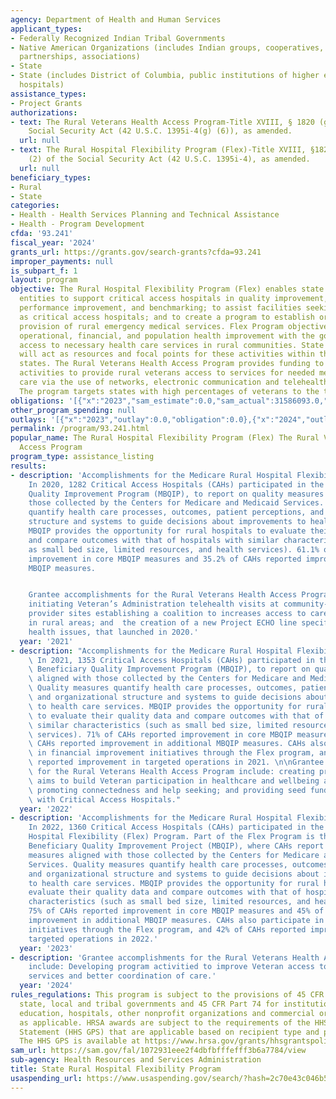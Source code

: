 ```yaml
---
agency: Department of Health and Human Services
applicant_types:
- Federally Recognized Indian Tribal Governments
- Native American Organizations (includes Indian groups, cooperatives, corporations,
  partnerships, associations)
- State
- State (includes District of Columbia, public institutions of higher education and
  hospitals)
assistance_types:
- Project Grants
authorizations:
- text: The Rural Veterans Health Access Program-Title XVIII, § 1820 (g) (6) of the
    Social Security Act (42 U.S.C. 1395i-4(g) (6)), as amended.
  url: null
- text: The Rural Hospital Flexibility Program (Flex)-Title XVIII, §1820(g) (1) and
    (2) of the Social Security Act (42 U.S.C. 1395i-4), as amended.
  url: null
beneficiary_types:
- Rural
- State
categories:
- Health - Health Services Planning and Technical Assistance
- Health - Program Development
cfda: '93.241'
fiscal_year: '2024'
grants_url: https://grants.gov/search-grants?cfda=93.241
improper_payments: null
is_subpart_f: 1
layout: program
objective: The Rural Hospital Flexibility Program (Flex) enables state designated
  entities to support critical access hospitals in quality improvement, quality reporting,
  performance improvement, and benchmarking; to assist facilities seeking designation
  as critical access hospitals; and to create a program to establish or expand the
  provision of rural emergency medical services. Flex Program objectives include quality,
  operational, financial, and population health improvement with the goal of supporting
  access to necessary health care services in rural communities. State Flex programs
  will act as resources and focal points for these activities within their respective
  states. The Rural Veterans Health Access Program provides funding to states to coordinate
  activities to provide rural veterans access to services for needed mental health
  care via the use of networks, electronic communication and telehealth networks.
  The program targets states with high percentages of veterans to the total population.
obligations: '[{"x":"2023","sam_estimate":0.0,"sam_actual":31586093.0,"usa_spending_actual":5000000.0},{"x":"2024","sam_estimate":0.0,"sam_actual":31587712.0,"usa_spending_actual":41478924.16},{"x":"2025","sam_estimate":0.0,"sam_actual":31294009.0,"usa_spending_actual":-7857.85}]'
other_program_spending: null
outlays: '[{"x":"2023","outlay":0.0,"obligation":0.0},{"x":"2024","outlay":8462906.87,"obligation":2985251.89},{"x":"2025","outlay":0.0,"obligation":0.0}]'
permalink: /program/93.241.html
popular_name: The Rural Hospital Flexibility Program (Flex) The Rural Veterans Health
  Access Program
program_type: assistance_listing
results:
- description: 'Accomplishments for the Medicare Rural Hospital Flexibility Program:
    In 2020, 1282 Critical Access Hospitals (CAHs) participated in the Medicare Beneficiary
    Quality Improvement Program (MBQIP), to report on quality measures aligned with
    those collected by the Centers for Medicare and Medicaid Services. Quality measures
    quantify health care processes, outcomes, patient perceptions, and organizational
    structure and systems to guide decisions about improvements to health care services.
    MBQIP provides the opportunity for rural hospitals to evaluate their quality data
    and compare outcomes with that of hospitals with similar characteristics (such
    as small bed size, limited resources, and health services). 61.1% of CAHs reported
    improvement in core MBQIP measures and 35.2% of CAHs reported improvement in additional
    MBQIP measures.


    Grantee accomplishments for the Rural Veterans Health Access Program include:
    initiating Veteran’s Administration telehealth visits at community-based healthcare
    provider sites establishing a coalition to increases access to care for veterans
    in rural areas; and  the creation of a new Project ECHO line specific for veteran-related
    health issues, that launched in 2020.'
  year: '2021'
- description: "Accomplishments for the Medicare Rural Hospital Flexibility Program:\
    \ In 2021, 1353 Critical Access Hospitals (CAHs) participated in the Medicare\
    \ Beneficiary Quality Improvement Program (MBQIP), to report on quality measures\
    \ aligned with those collected by the Centers for Medicare and Medicaid Services.\
    \ Quality measures quantify health care processes, outcomes, patient perceptions,\
    \ and organizational structure and systems to guide decisions about improvements\
    \ to health care services. MBQIP provides the opportunity for rural hospitals\
    \ to evaluate their quality data and compare outcomes with that of hospitals with\
    \ similar characteristics (such as small bed size, limited resources, and health\
    \ services). 71% of CAHs reported improvement in core MBQIP measures and 55% of\
    \ CAHs reported improvement in additional MBQIP measures. CAHs also participate\
    \ in financial improvement initiatives through the Flex program, and 54% of CAHs\
    \ reported improvement in targeted operations in 2021. \n\nGrantee accomplishments\
    \ for the Rural Veterans Health Access Program include: creating programs that\
    \ aims to build Veteran participation in healthcare and wellbeing activities by\
    \ promoting connectedness and help seeking; and providing seed funding to organizations\
    \ with Critical Access Hospitals."
  year: '2022'
- description: 'Accomplishments for the Medicare Rural Hospital Flexibility Program:
    In 2022, 1360 Critical Access Hospitals (CAHs) participated in the Medicare Rural
    Hospital Flexibility (Flex) Program. Part of the Flex Program is the Medicare
    Beneficiary Quality Improvement Project (MBQIP), where CAHs report on quality
    measures aligned with those collected by the Centers for Medicare and Medicaid
    Services. Quality measures quantify health care processes, outcomes, patient perceptions,
    and organizational structure and systems to guide decisions about improvements
    to health care services. MBQIP provides the opportunity for rural hospitals to
    evaluate their quality data and compare outcomes with that of hospitals with similar
    characteristics (such as small bed size, limited resources, and health services).
    75% of CAHs reported improvement in core MBQIP measures and 45% of CAHs reported
    improvement in additional MBQIP measures. CAHs also participate in financial improvement
    initiatives through the Flex program, and 42% of CAHs reported improvement in
    targeted operations in 2022.'
  year: '2023'
- description: 'Grantee accomplishments for the Rural Veterans Health Access Program
    include: Developing program activitied to improve Veteran access to healthcare
    services and better coordination of care.'
  year: '2024'
rules_regulations: This program is subject to the provisions of 45 CFR Part 92 for
  state, local and tribal governments and 45 CFR Part 74 for institutions of higher
  education, hospitals, other nonprofit organizations and commercial organizations,
  as applicable. HRSA awards are subject to the requirements of the HHS Grants Policy
  Statement (HHS GPS) that are applicable based on recipient type and purpose of award.
  The HHS GPS is available at https://www.hrsa.gov/grants/hhsgrantspolicy.pdf.
sam_url: https://sam.gov/fal/1072931eee2f4dbfbfffefff3b6a7784/view
sub-agency: Health Resources and Services Administration
title: State Rural Hospital Flexibility Program
usaspending_url: https://www.usaspending.gov/search/?hash=2c70e43c046b5c693702200c993f4f3d
---
```

